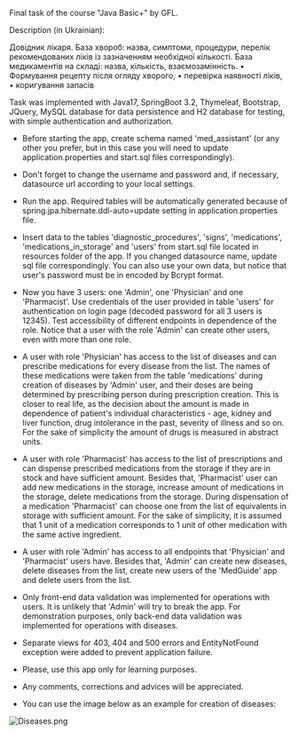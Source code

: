 Final task of the course "Java Basic+" by GFL.

Description (in Ukrainian):

Довідник лікаря.
База хвороб: назва, симптоми, процедури, перелік рекомендованих ліків із зазначенням
необхідної кількості. База медикаментів на складі: назва, кількість, взаємозамінність.
• Формування рецепту після огляду хворого,
• перевірка наявності ліків,
• коригування запасів

Task was implemented with Java17, SpringBoot 3.2, Thymeleaf, Bootstrap, JQuery, MySQL database for data persistence and 
H2 database for testing, with simple authentication and authorization.

- Before starting the app, create schema named 'med_assistant' (or any other you prefer, but in this case you will need 
to update application.properties and start.sql files correspondingly).

- Don't forget to change the username and password and, if necessary, datasource url according to your local settings.

- Run the app. Required tables will be automatically generated because of spring.jpa.hibernate.ddl-auto=update setting 
in application.properties file.

- Insert data to the tables 'diagnostic_procedures', 'signs', 'medications', 'medications_in_storage' and 'users' from 
start.sql file located in resources folder of the app. If you changed datasource name, update sql file correspondingly. 
You can also use your own data, but notice that user's password must be in encoded by Bcrypt format.

- Now you have 3 users: one 'Admin', one 'Physician' and one 'Pharmacist'. Use credentials of the user provided in table
 'users' for authentication on login page (decoded password for all 3 users is 12345). Test accessibility of different 
endpoints in dependence of the role. Notice that a user with the role 'Admin' can create other users, even with more 
than one role.

- A user with role 'Physician' has access to the list of diseases and can prescribe medications for every disease from 
the list. The names of these medications were taken from the table 'medications' during creation of diseases by 'Admin' 
user, and their doses are being determined by prescribing person during prescription creation. This is closer to real 
life, as the decision about the amount is made in dependence of patient's individual characteristics - age, kidney and 
liver function, drug intolerance in the past, severity of illness and so on. For the sake of simplicity the amount of 
drugs is measured in abstract units.

- A user with role 'Pharmacist' has access to the list of prescriptions and can dispense prescribed medications from the
storage if they are in stock and have sufficient amount. Besides that, 'Pharmacist' user can add new medications in the 
storage, increase amount of medications in the storage, delete medications from the storage. During dispensation of a 
medication 'Pharmacist' can choose one from the list of equivalents in storage with sufficient amount. For the sake of 
simplicity, it is assumed that 1 unit of a medication corresponds to 1 unit of other medication with the same active 
ingredient.

- A user with role 'Admin' has access to all endpoints that 'Physician' and 'Pharmacist' users have. Besides that, 
'Admin' can create new diseases, delete diseases from the list, create new users of the 'MedGuide' app and delete users
from the list.

- Only front-end data validation was implemented for operations with users. It is unlikely that 'Admin' will try to 
break the app. For demonstration purposes, only back-end data validation was implemented for operations with diseases.

- Separate views for 403, 404 and 500 errors and EntityNotFound exception were added to prevent application failure.

- Please, use this app only for learning purposes.

- Any comments, corrections and advices will be appreciated.

- You can use the image below as an example for creation of diseases:

![Diseases.png](..%2F..%2F..%2FPictures%2FScreenshots%2FDiseases.png)